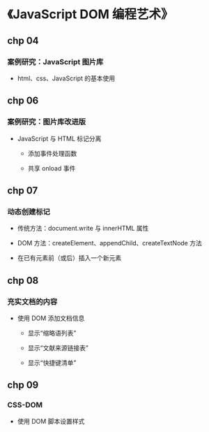 # 《JavaScript DOM 编程艺术》

## chp 04

### 案例研究：JavaScript 图片库

- html、css、JavaScript 的基本使用

## chp 06

### 案例研究：图片库改进版

- JavaScript 与 HTML 标记分离

  - 添加事件处理函数
  
  - 共享 onload 事件

## chp 07

### 动态创建标记

- 传统方法：document.write 与 innerHTML 属性

- DOM 方法：createElement、appendChild、createTextNode 方法

- 在已有元素前（或后）插入一个新元素

## chp 08

### 充实文档的内容

- 使用 DOM 添加文档信息

  - 显示“缩略语列表”
  
  - 显示“文献来源链接表”

  - 显示“快捷键清单”

## chp 09

### CSS-DOM

- 使用 DOM 脚本设置样式

